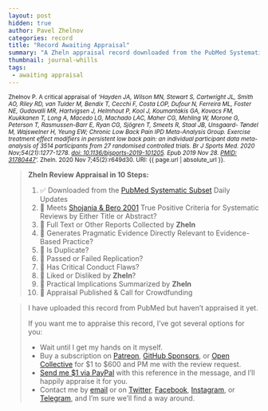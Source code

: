 ```yaml
---
layout: post
hidden: true
author: Pavel Zhelnov
categories: record
title: "Record Awaiting Appraisal"
summary: "A Zheln appraisal record downloaded from the PubMed Systematic Subset daily updates."
thumbnail: journal-whills
tags:
 - awaiting appraisal
---
```


<small id="citation">Zhelnov P. A critical appraisal of _‘Hayden JA, Wilson MN, Stewart S, Cartwright JL, Smith AO, Riley RD, van Tulder M, Bendix T, Cecchi F, Costa LOP, Dufour N, Ferreira ML, Foster NE, Gudavalli MR, Hartvigsen J, Helmhout P, Kool J, Koumantakis GA, Kovacs FM, Kuukkanen T, Long A, Macedo LG, Machado LAC, Maher CG, Mehling W, Morone G, Peterson T, Rasmussen-Barr E, Ryan CG, Sjögren T, Smeets R, Staal JB, Unsgaard- Tøndel M, Wajswelner H, Yeung EW; Chronic Low Back Pain IPD Meta-Analysis Group. Exercise treatment effect modifiers in persistent low back pain: an individual participant data meta-analysis of 3514 participants from 27 randomised controlled trials. Br J Sports Med. 2020 Nov;54(21):1277-1278. [doi: 10.1136/bjsports-2019-101205](https://doi.org/10.1136/bjsports-2019-101205). Epub 2019 Nov 28. [PMID: 31780447](https://pubmed.gov/31780447)’._ Zheln. 2020 Nov 7;45(2):r649d30. URI: {{ page.url | absolute_url }}.</small>

> **Zheln Review Appraisal in 10 Steps:**
>
> 1. ✅ Downloaded from the [PubMed Systematic Subset](https://github.com/p1m-ortho/qs-global-ortho-search-queries/blob/global-sr-query/README.md) Daily Updates
> 2. 🔄 Meets [Shojania & Bero 2001](https://www.researchgate.net/publication/11820967_Taking_Advantage_of_the_Explosion_of_Systematic_Reviews_An_Efficient_MEDLINE_Search_Strategy) True Positive Criteria for Systematic Reviews by Either Title or Abstract?
> 3. 🔄 Full Text or Other Reports Collected by **Zheln**
> 4. 🔄 Generates Pragmatic Evidence Directly Relevant to Evidence-Based Practice?
> 5. 🔄 Is Duplicate?
> 6. 🔄 Passed or Failed Replication?
> 7. 🔄 Has Critical Conduct Flaws?
> 8. 🔄 Liked or Disliked by **Zheln**?
> 9. 🔄 Practical Implications Summarized by **Zheln**
> 10. 🔄 Appraisal Published & Call for Crowdfunding

> I have uploaded this record from PubMed but haven’t appraised it yet.
>
> If you want me to appraise this record, I’ve got several options for you:
> * Wait until I get my hands on it myself.
> * Buy a subscription on [Patreon](https://patreon.com/zheln), [GitHub Sponsors](https://github.com/sponsors/drzhelnov), or [Open Collective](https://opencollective.com/zheln) for $1 to $600 and PM me with the review request.
> * [Send me $1 via PayPal](https://paypal.me/pjelnov) with this reference in the message, and I’ll happily appraise it for you.
> * Contact me by [email](mailto:pavel@zheln.com) or on [Twitter](https://twitter.com/drzhelnov), [Facebook](https://facebook.com/drzhelnov), [Instagram](https://instagram.com/igzheln), or [Telegram](https://t.me/drzhelnov), and I’m sure we’ll find a way around.
